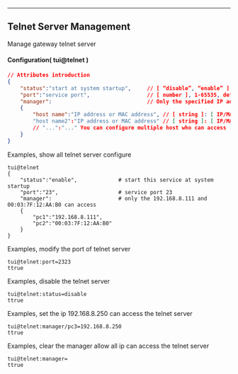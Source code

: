 
***
## Telnet Server Management
Manage gateway telnet server

#### Configuration( tui@telnet )  

```json
// Attributes introduction 
{
    "status":"start at system startup",     // [ “disable”, “enable” ]
    "port":"service port",                  // [ number ], 1-65535, default is 23
    "manager":                              // Only the specified IP address or MAC address is allowed for access
    {
        "host name":"IP address or MAC address", // [ string ]: [ IP/MAC address ]
        "host name2":"IP address or MAC address" // [ string ]: [ IP/MAC address ]
        // "...":"..." You can configure multiple host who can access
    }
}
```

Examples, show all telnet server configure
```shell
tui@telnet
{
    "status":"enable",             # start this service at system startup
    "port":"23",                   # service port 23
    "manager":                     # only the 192.168.8.111 and 00:03:7F:12:AA:B0 can access
    {
        "pc1":"192.168.8.111",
        "pc2":"00:03:7F:12:AA:B0"
    }
}
```  

Examples, modify the port of telnet server
```shell
tui@telnet:port=2323
ttrue
```  

Examples, disable the telnet server
```shell
tui@telnet:status=disable
ttrue
```  

Examples, set the ip 192.168.8.250 can access the telnet server
```shell
tui@telnet:manager/pc3=192.168.8.250
ttrue
```  

Examples, clear the manager allow all ip can access the telnet server
```shell
tui@telnet:manager=
ttrue
```  

